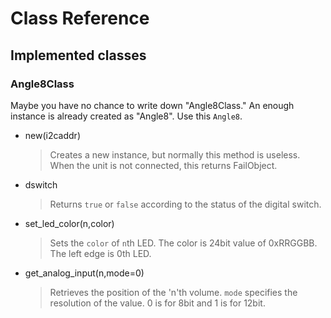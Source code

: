 # Class Reference 


## Implemented classes

### Angle8Class
Maybe you have no chance to write down "Angle8Class."
An enough instance is already created as "Angle8". Use this `Angle8`.

- new(i2caddr)
  > Creates a new instance, but normally this method is useless.
  > When the unit is not connected, this returns FailObject.
- dswitch
  > Returns `true` or `false` according to the status of the digital switch.
- set_led_color(n,color)
  > Sets the `color` of `n`th LED.
  > The color is 24bit value of 0xRRGGBB. The left edge is 0th LED.
- get_analog_input(n,mode=0)
  > Retrieves the position of the 'n'th volume.
  > `mode` specifies the resolution of the value. 0 is for 8bit and 1 is for 12bit.

